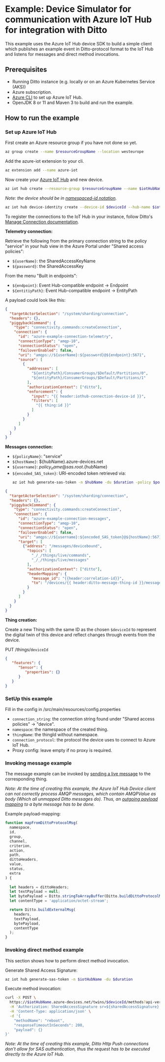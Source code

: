# Example: Device Simulator for communication with Azure IoT Hub for integration with Ditto
This example uses the Azure IoT Hub device SDK to build a simple client which publishes an example event in Ditto-protocol
format to the IoT Hub and listens for messages and direct method invocations.

## Prerequisites

- Running Ditto instance (e.g. locally or on an Azure Kubernetes Service (AKS))
- Azure subscription.
- [Azure CLI](https://docs.microsoft.com/en-us/cli/azure/install-azure-cli) to set up Azure IoT Hub.
- OpenJDK 8 or 11 and Maven 3 to build and run the example.

## How to run the example

### Set up Azure IoT Hub

First create an Azure resource group if you have not done so yet.

```bash
az group create --name $resourceGroupName --location westeurope
```

Add the azure-iot extension to your cli.

```bash
az extension add --name azure-iot
```

Now create your [Azure IoT Hub](https://docs.microsoft.com/de-de/azure/iot-hub/) and new device.

```bash
az iot hub create --resource-group $resourceGroupName --name $iotHubName
```

*Note: the device should be in [namespaced-id notation](https://www.eclipse.dev/ditto/basic-namespaces-and-names.html#namespaced-id).*

```bash
az iot hub device-identity create --device-id $deviceId --hub-name $iotHubName
```

To register the connections to the IoT Hub in your instance, follow Ditto's [Manage Connection documentation](https://www.eclipse.dev/ditto/connectivity-manage-connections.html).

**Telemetry connection:**

Retrieve the following from the primary connection string to the policy "service" in your hub view in the
Azure Portal under "Shared access policies":

- `${userName}`: the SharedAccessKeyName
- `${password}`: the SharedAccessKey

From the menu "Built in endpoints":

- `${endpoint}`: Event Hub-compatible endpoint -> Endpoint
- `${entitiyPath}`: Event Hub-compatible endpoint -> EntityPath

A payload could look like this:

```json
{
  "targetActorSelection": "/system/sharding/connection",
  "headers": {},
  "piggybackCommand": {
    "type": "connectivity.commands:createConnection",
    "connection": {
      "id": "azure-example-connection-telemetry",
      "connectionType": "amqp-10",
      "connectionStatus": "open",
      "failoverEnabled": false,
      "uri": "amqps://${userName}:${password}@${endpoint}:5671",
      "source": [
        {
          "addresses": [
            "${entityPath}/ConsumerGroups/$Default/Partitions/0",
            "${entityPath}/ConsumerGroups/$Default/Partitions/1"
          ],
          "authorizationContext": ["ditto"],
          "enforcement": {
            "input": "{{ header:iothub-connection-device-id }}",
            "filters": [
              "{{ thing:id }}"
            ]
          }
        }
      ]
    }
  }
}
```

**Messages connection:**

- `${policyName}`: "service"
- `${hostName}`: ${hubName}.azure-devices.net
- `${username}`: ${policy_name}@sas.root.${hubName}
- `${encoded_SAS_token}`: URI-encoded token retrieved via: 
  ```bash
  az iot hub generate-sas-token -n $hubName -du $duration -policy $policyName
  ```

```json
{
  "targetActorSelection": "/system/sharding/connection",
  "headers": {},
  "piggybackCommand": {
    "type": "connectivity.commands:createConnection",
    "connection": {
      "id": "azure-example-connection-messages",
      "connectionType": "amqp-10",
      "connectionStatus": "open",
      "failoverEnabled": false,
      "uri": "amqps://${username}:${encoded_SAS_token}@${hostName}:5671",
      "target": [
        {"address": "/messages/devicebound",
          "topics": [
            "_/_/things/live/commands",
            "_/_/things/live/messages"
          ],
          "authorizationContext": ["ditto"],
          "headerMapping": {
            "message_id": "{{header:correlation-id}}",
            "to": "/devices/{{ header:ditto-message-thing-id }}/messages/deviceInbound"
          }
        }
      ]
    }
  }
}
```

**Thing creation:**

Create a new Thing with the same ID as the chosen `$deviceId` to represent the digital twin of this device and
reflect changes through events from the device.

PUT /things/`deviceId`
```JSON
{
   "features": {
      "Sensor": {
         "properties": {}
      }
   }
}
```

### SetUp this example

Fill in the config in /src/main/resources/config.properties

- `connection_string`: the connection string found under "Shared access policies" -> "device".
- `namespace`: the namespace of the created thing.
- `thingName`: the thingId without namespace.
- `connection_protocol`: the protocol the device uses to connect to Azure IoT Hub.
- Proxy config: leave empty if no proxy is required.


### Invoking message example
The message example can be invoked by [sending a live message](https://www.eclipse.dev/ditto/protocol-specification-things-messages.html) 
to the corresponding thing.

*Note: At the time of creating this example, the Azure IoT Hub Device client can not correctly process AMQP messages, 
which contain AMQPValue as body (Which all unmapped Ditto messages do). Thus, an [outgoing payload mapping](https://www.eclipse.dev/ditto/connectivity-mapping.html) 
to a byte message has to be done.*

Example payload-mapping:
```javascript
function mapFromDittoProtocolMsg(
  namespace,
  id,
  group,
  channel,
  criterion,
  action,
  path,
  dittoHeaders,
  value,
  status,
  extra
) {
  
  let headers = dittoHeaders;
  let textPayload = null;
  let bytePayload = Ditto.stringToArrayBuffer(Ditto.buildDittoProtocolMsg(namespace, id, group, channel, criterion, action, path, dittoHeaders, value).toString());
  let contentType = 'application/octet-stream';

  return Ditto.buildExternalMsg(
    headers,
    textPayload,
    bytePayload,
    contentType
  );
}
```

### Invoking direct method example

This section shows how to perform direct method invocation.

Generate Shared Access Signature:

```bash
az iot hub generate-sas-token -n $iotHubName -du $duration
```

Execute method invocation:

```bash
curl -X POST \
  https://$iotHubName.azure-devices.net/twins/$deviceId/methods?api-version=2018-06-30 \
  -H 'Authorization: SharedAccessSignature sr=${sharedAccessSignature}' \
  -H 'Content-Type: application/json' \
  -d '{
    "methodName": "reboot",
    "responseTimeoutInSeconds": 200,
    "payload": {}
}'
```

*Note: At the time of creating this example, Ditto Http Push connections don't allow for SAS authentication, 
thus the request has to be executed directly to the Azure IoT Hub.*
